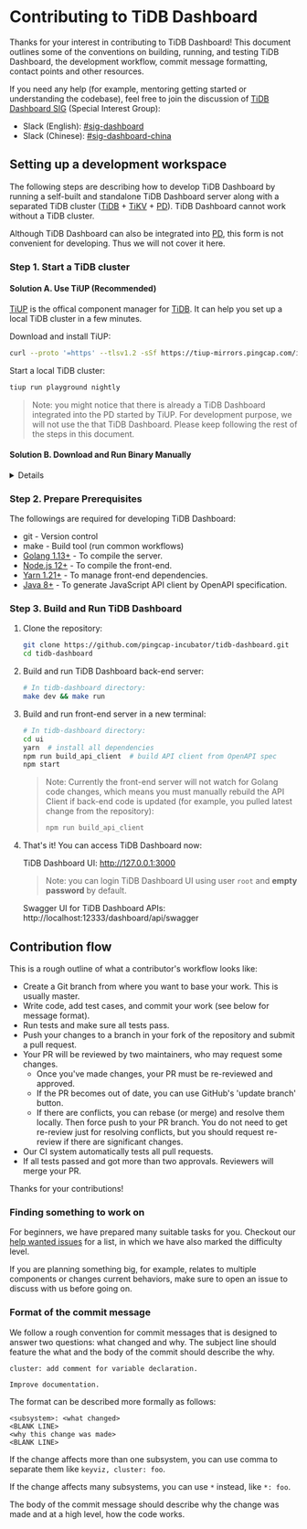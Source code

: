 # Contributing to TiDB Dashboard

Thanks for your interest in contributing to TiDB Dashboard! This document outlines some of the conventions on building, running, and testing TiDB Dashboard, the development workflow, commit message formatting, contact points and other resources.

If you need any help (for example, mentoring getting started or understanding the codebase), feel free to join the discussion of [TiDB Dashboard SIG] (Special Interest Group):

- Slack (English): [#sig-dashboard](https://tidbcommunity.slack.com/messages/sig-dashboard)
- Slack (Chinese): [#sig-dashboard-china](https://tidbcommunity.slack.com/messages/sig-dashboard-china)

## Setting up a development workspace

The following steps are describing how to develop TiDB Dashboard by running a self-built and standalone TiDB Dashboard server along with a separated TiDB cluster ([TiDB] + [TiKV] + [PD]). TiDB Dashboard cannot work without a TiDB cluster.

Although TiDB Dashboard can also be integrated into [PD], this form is not convenient for developing. Thus we will not cover it here.

### Step 1. Start a TiDB cluster

#### Solution A. Use TiUP (Recommended)

[TiUP] is the offical component manager for [TiDB]. It can help you set up a local TiDB cluster in a few minutes.

Download and install TiUP:

```bash
curl --proto '=https' --tlsv1.2 -sSf https://tiup-mirrors.pingcap.com/install.sh | sh
```

Start a local TiDB cluster:

```bash
tiup run playground nightly
```

> Note: you might notice that there is already a TiDB Dashboard integrated into the PD started by TiUP. For development purpose, we will not use the that TiDB Dashboard. Please keep following the rest of the steps in this document.

#### Solution B. Download and Run Binary Manually

<details>

Alternatively, you can deploy a cluster with binary files manually.

1. Download binaries

   Linux:

   ```bash
   mkdir tidb_cluster
   cd tidb_cluster
   wget https://download.pingcap.org/tidb-latest-linux-amd64.tar.gz
   tar -xzf tidb-latest-linux-amd64.tar.gz
   cd tidb-latest-linux-amd64
   ```

   MacOS:

   ```bash
   mkdir tidb_cluster
   cd tidb_cluster
   wget https://download.pingcap.org/tidb-nightly-darwin-amd64.tar.gz
   wget https://download.pingcap.org/tikv-nightly-darwin-amd64.tar.gz
   wget https://download.pingcap.org/pd-nightly-darwin-amd64.tar.gz
   mkdir tidb-nightly-darwin-amd64
   tar -xzf tidb-nightly-darwin-amd64.tar.gz -C tidb-nightly-darwin-amd64 --strip-components=1
   tar -xzf tikv-nightly-darwin-amd64.tar.gz -C tidb-nightly-darwin-amd64 --strip-components=1
   tar -xzf pd-nightly-darwin-amd64.tar.gz -C tidb-nightly-darwin-amd64 --strip-components=1
   cd tidb-nightly-darwin-amd64
   ```

2. Start a PD server

   ```bash
   ./bin/pd-server --name=pd --data-dir=pd --client-urls=http://127.0.0.1:2379 --log-file=pd.log
   # Now pd-server is listen on port 2379
   ```

3. Start a TiKV server

   Open a new terminal:

   ```bash
   ./bin/tikv-server --addr="127.0.0.1:20160" --pd-endpoints="127.0.0.1:2379" --data-dir=tikv --log-file=./tikv.log
   # Now tikv-server is listen on port 20160
   ```

4. Start a TiDB server

   Open a new terminal:

   ```bash
   ./bin/tidb-server --store=tikv --path="127.0.0.1:2379" --log-file=tidb.log
   # Now tidb-server is listen on port 4000
   ```

5. Use mysql-client to check everything works fine:

   ```bash
   mysql -h 127.0.0.1 -P 4000 -uroot
   ```

</details>

### Step 2. Prepare Prerequisites

The followings are required for developing TiDB Dashboard:

- git - Version control
- make - Build tool (run common workflows)
- [Golang 1.13+](https://golang.org/) - To compile the server.
- [Node.js 12+](https://nodejs.org/) - To compile the front-end.
- [Yarn 1.21+](https://classic.yarnpkg.com/en/docs/install) - To manage front-end dependencies.
- [Java 8+](https://www.java.com/ES/download/) - To generate JavaScript API client by OpenAPI specification.

### Step 3. Build and Run TiDB Dashboard

1. Clone the repository:

   ```bash
   git clone https://github.com/pingcap-incubator/tidb-dashboard.git
   cd tidb-dashboard
   ```

2. Build and run TiDB Dashboard back-end server:

   ```bash
   # In tidb-dashboard directory:
   make dev && make run
   ```

3. Build and run front-end server in a new terminal:

   ```bash
   # In tidb-dashboard directory:
   cd ui
   yarn  # install all dependencies
   npm run build_api_client  # build API client from OpenAPI spec
   npm start
   ```

   > Note: Currently the front-end server will not watch for Golang code changes, which means you must manually rebuild the API Client if back-end code is updated (for example, you pulled latest change from the repository):
   >
   > ```bash
   > npm run build_api_client
   > ```

4. That's it! You can access TiDB Dashboard now:

   TiDB Dashboard UI: http://127.0.0.1:3000

   > Note: you can login TiDB Dashboard UI using user `root` and **empty password** by default.

   Swagger UI for TiDB Dashboard APIs: http://localhost:12333/dashboard/api/swagger

## Contribution flow

This is a rough outline of what a contributor's workflow looks like:

- Create a Git branch from where you want to base your work. This is usually master.
- Write code, add test cases, and commit your work (see below for message format).
- Run tests and make sure all tests pass.
- Push your changes to a branch in your fork of the repository and submit a pull request.
- Your PR will be reviewed by two maintainers, who may request some changes.
  - Once you've made changes, your PR must be re-reviewed and approved.
  - If the PR becomes out of date, you can use GitHub's 'update branch' button.
  - If there are conflicts, you can rebase (or merge) and resolve them locally. Then force push to your PR branch.
    You do not need to get re-review just for resolving conflicts, but you should request re-review if there are significant changes.
- Our CI system automatically tests all pull requests.
- If all tests passed and got more than two approvals. Reviewers will merge your PR.

Thanks for your contributions!

### Finding something to work on

For beginners, we have prepared many suitable tasks for you. Checkout our [help wanted issues](https://github.com/pingcap-incubator/tidb-dashboard/issues?q=is%3Aopen+label%3Astatus%2Fhelp-wanted+sort%3Aupdated-desc) for a list, in which we have also marked the difficulty level.

If you are planning something big, for example, relates to multiple components or changes current behaviors, make sure to open an issue to discuss with us before going on.

### Format of the commit message

We follow a rough convention for commit messages that is designed to answer two
questions: what changed and why. The subject line should feature the what and
the body of the commit should describe the why.

```plain
cluster: add comment for variable declaration.

Improve documentation.
```

The format can be described more formally as follows:

```plain
<subsystem>: <what changed>
<BLANK LINE>
<why this change was made>
<BLANK LINE>
```

If the change affects more than one subsystem, you can use comma to separate them like `keyviz, cluster: foo`.

If the change affects many subsystems, you can use `*` instead, like `*: foo`.

The body of the commit message should describe why the change was made and at a high level, how the code works.

[tidb dashboard sig]: https://github.com/pingcap/community/tree/master/special-interest-groups/sig-dashboard
[pd]: https://github.com/pingcap/pd
[tidb]: https://github.com/pingcap/tidb
[tikv]: https://github.com/tikv/tikv
[tiup]: https://tiup.io
